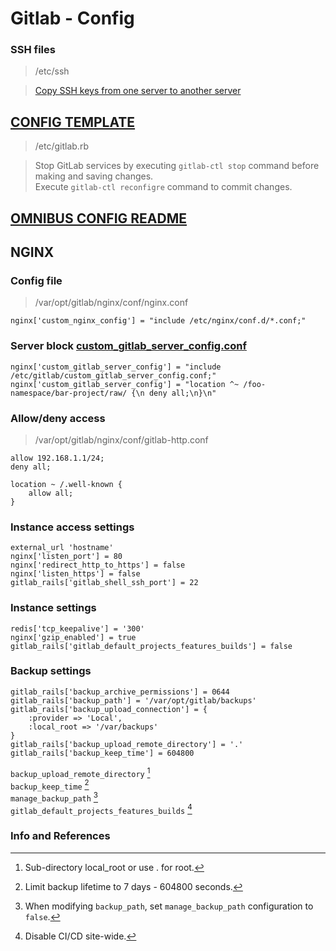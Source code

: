 # Gitlab - Config


### SSH files

> /etc/ssh

> [Copy SSH keys from one server to another server](https://superuser.com/questions/532040/copy-ssh-keys-from-one-server-to-another-server/532079#532079)

## [CONFIG TEMPLATE][gitlab-rb-template]

> /etc/gitlab.rb

> Stop GitLab services by executing `gitlab-ctl stop` command before making and saving changes.\
> Execute `gitlab-ctl reconfigre` command to commit changes.

## [OMNIBUS CONFIG README][omnibus-gitlab-readme]

## NGINX

### Config file

> /var/opt/gitlab/nginx/conf/nginx.conf

```ascii
nginx['custom_nginx_config'] = "include /etc/nginx/conf.d/*.conf;"
```

### Server block [custom_gitlab_server_config.conf][custom-nginx-settings]

```ascii
nginx['custom_gitlab_server_config'] = "include /etc/gitlab/custom_gitlab_server_config.conf;"
nginx['custom_gitlab_server_config'] = "location ^~ /foo-namespace/bar-project/raw/ {\n deny all;\n}\n"
```

### Allow/deny access

> /var/opt/gitlab/nginx/conf/gitlab-http.conf

```ascii
allow 192.168.1.1/24;
deny all;

location ~ /.well-known {
    allow all;
}
```

### Instance access settings

```ascii
external_url 'hostname'
nginx['listen_port'] = 80
nginx['redirect_http_to_https'] = false
nginx['listen_https'] = false
gitlab_rails['gitlab_shell_ssh_port'] = 22
```

### Instance settings
```ascii
redis['tcp_keepalive'] = '300'
nginx['gzip_enabled'] = true
gitlab_rails['gitlab_default_projects_features_builds'] = false
```

### Backup settings
```ascii
gitlab_rails['backup_archive_permissions'] = 0644
gitlab_rails['backup_path'] = '/var/opt/gitlab/backups'
gitlab_rails['backup_upload_connection'] = {
	:provider => 'Local',
	:local_root => '/var/backups'
}
gitlab_rails['backup_upload_remote_directory'] = '.'
gitlab_rails['backup_keep_time'] = 604800
```

`backup_upload_remote_directory` [^1]\
`backup_keep_time` [^2]\
`manage_backup_path` [^3]\
`gitlab_default_projects_features_builds` [^4]

### Info and References
[^1]: Sub-directory local_root or use . for root.
[^2]: Limit backup lifetime to 7 days - 604800 seconds.
[^4]: Disable CI/CD site-wide.
[^3]: When modifying `backup_path`, set `manage_backup_path` configuration to `false`.

[gitlab-rb-template]: https://gitlab.com/gitlab-org/omnibus-gitlab/blob/master/files/gitlab-config-template/gitlab.rb.template "gitlab.rb.template"
[custom-nginx-settings]: https://docs.gitlab.com/omnibus/settings/nginx.html#inserting-custom-nginx-settings-into-the-gitlab-server-block "Insert Custom Nginx settings to GitLab server block"
[omnibus-gitlab-readme]: https://gitlab.com/gitlab-org/omnibus-gitlab/blob/master/README.md

